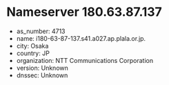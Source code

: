 # Nameserver 180.63.87.137

* as_number: 4713
* name: i180-63-87-137.s41.a027.ap.plala.or.jp.
* city: Osaka
* country: JP
* organization: NTT Communications Corporation
* version: Unknown
* dnssec: Unknown
